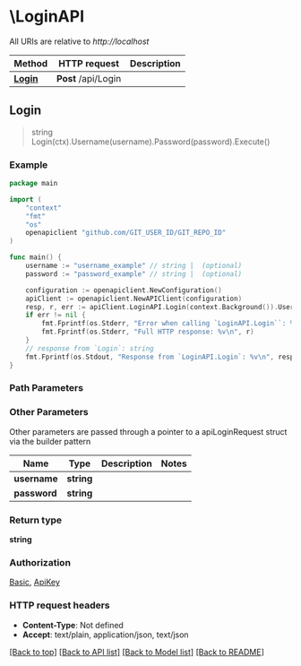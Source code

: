 # \LoginAPI

All URIs are relative to *http://localhost*

Method | HTTP request | Description
------------- | ------------- | -------------
[**Login**](LoginAPI.md#Login) | **Post** /api/Login | 



## Login

> string Login(ctx).Username(username).Password(password).Execute()



### Example

```go
package main

import (
	"context"
	"fmt"
	"os"
	openapiclient "github.com/GIT_USER_ID/GIT_REPO_ID"
)

func main() {
	username := "username_example" // string |  (optional)
	password := "password_example" // string |  (optional)

	configuration := openapiclient.NewConfiguration()
	apiClient := openapiclient.NewAPIClient(configuration)
	resp, r, err := apiClient.LoginAPI.Login(context.Background()).Username(username).Password(password).Execute()
	if err != nil {
		fmt.Fprintf(os.Stderr, "Error when calling `LoginAPI.Login``: %v\n", err)
		fmt.Fprintf(os.Stderr, "Full HTTP response: %v\n", r)
	}
	// response from `Login`: string
	fmt.Fprintf(os.Stdout, "Response from `LoginAPI.Login`: %v\n", resp)
}
```

### Path Parameters



### Other Parameters

Other parameters are passed through a pointer to a apiLoginRequest struct via the builder pattern


Name | Type | Description  | Notes
------------- | ------------- | ------------- | -------------
 **username** | **string** |  | 
 **password** | **string** |  | 

### Return type

**string**

### Authorization

[Basic](../README.md#Basic), [ApiKey](../README.md#ApiKey)

### HTTP request headers

- **Content-Type**: Not defined
- **Accept**: text/plain, application/json, text/json

[[Back to top]](#) [[Back to API list]](../README.md#documentation-for-api-endpoints)
[[Back to Model list]](../README.md#documentation-for-models)
[[Back to README]](../README.md)

